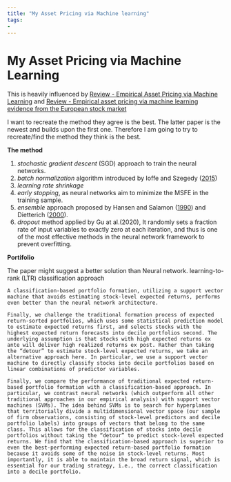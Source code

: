 ```yaml
---
title: "My Asset Pricing via Machine learning"
tags:
- 
---
```

# My Asset Pricing via Machine Learning

This is heavily influenced by
[Review - Empirical Asset Pricing via Machine Learning](Review%20-%20Empirical%20Asset%20Pricing%20via%20Machine%20Learning.md)
and [Review - Empirical asset pricing via machine learning evidence from the European stock market](Review%20-%20Empirical%20asset%20pricing%20via%20machine%20learning%20evidence%20from%20the%20European%20stock%20market.md)

I want to recreate the method they agree is the best. The latter paper is the newest and builds upon the first one. Therefore I am going to try to recreate/find the method they think is the best.

**The method**
1. _stochastic gradient descent_ (SGD) approach to train the neural networks.
2. _batch normalization_ algorithm introduced by Ioffe and Szegedy ([2015](https://link.springer.com/article/10.1057/s41260-021-00237-x#ref-CR58 "Ioffe, S., and C. Szegedy. 2015. Batch Normalization: Accelerating Deep Network Training by Reducing Internal Covariate Shift. In Proceedings of the 32nd International Conference on Machine Learning, 448–456." ))
3. _learning rate shrinkage_
4. _early stopping_, as neural networks aim to minimize the MSFE in the training sample.
5. _ensemble_ approach proposed by Hansen and Salamon ([1990](https://link.springer.com/article/10.1057/s41260-021-00237-x#ref-CR49 "Hansen, L., and P. Salamon. 1990. Neural Network Ensembles. IEEE Transactions on Pattern Analysis and Machine Intelligence 12 (10): 993–1001.")) and Dietterich ([2000](https://link.springer.com/article/10.1057/s41260-021-00237-x#ref-CR26 "Dietterich, T. 2000. Ensemble Methods in Machine Learning. Lecture Notes in Computer Science: Multiple Classifier Systems, 1–15. Berlin, Germany: Springer.")).
6. _dropout_ method applied by Gu at al.(2020), It randomly sets a fraction rate of input variables to exactly zero at each iteration, and thus is one of the most effective methods in the neural network framework to prevent overfitting.

**Portifolio**

The paper might suggest a better solution than Neural network. learning-to-rank (LTR) classification approach

	A classification-based portfolio formation, utilizing a support vector machine that avoids estimating stock-level expected returns, performs even better than the neural network architecture.

	Finally, we challenge the traditional formation process of expected return-sorted portfolios, which uses some statistical prediction model to estimate expected returns first, and selects stocks with the highest expected return forecasts into decile portfolios second. The underlying assumption is that stocks with high expected returns ex ante will deliver high realized returns ex post. Rather than taking the “detour” to estimate stock-level expected returns, we take an alternative approach here. In particular, we use a support vector machine to directly classify stocks into decile portfolios based on linear combinations of predictor variables.

	Finally, we compare the performance of traditional expected return-based portfolio formation with a classification-based approach. In particular, we contrast neural networks (which outperform all other traditional approaches in our empirical analysis) with support vector machines (SVMs). The idea behind SVMs is to search for hyperplanes that territorially divide a multidimensional vector space (our sample of firm observations, consisting of stock-level predictors and decile portfolio labels) into groups of vectors that belong to the same class. This allows for the classification of stocks into decile portfolios without taking the “detour” to predict stock-level expected returns. We find that the classification-based approach is superior to even the best-performing expected return-based portfolio formation because it avoids some of the noise in stock-level returns. Most importantly, it is able to maintain the broad return signal, which is essential for our trading strategy, i.e., the correct classification into a decile portfolio.